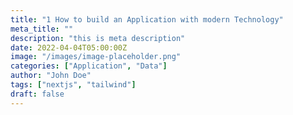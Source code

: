 ```yaml
---
title: "1 How to build an Application with modern Technology"
meta_title: ""
description: "this is meta description"
date: 2022-04-04T05:00:00Z
image: "/images/image-placeholder.png"
categories: ["Application", "Data"]
author: "John Doe"
tags: ["nextjs", "tailwind"]
draft: false
---
```

